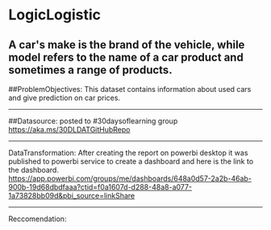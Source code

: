 # LogicLogistic
A car's make is the brand of the vehicle, while model refers to the name of a car product and sometimes a range of products.
---

##ProblemObjectives: This dataset contains information about used cars and give prediction on car prices.

---
##Datasource:  posted to #30daysoflearning group  https://aka.ms/30DLDATGitHubRepo

---
DataTransformation: After creating the report on powerbi desktop it was published to powerbi service to create a dashboard and here is the link to the dashboard. https://app.powerbi.com/groups/me/dashboards/648a0d57-2a2b-46ab-900b-19d68dbdfaaa?ctid=f0a1607d-d288-48a8-a077-1a73828bb09d&pbi_source=linkShare

---
Reccomendation:
